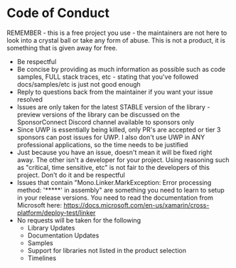 # Code of Conduct

REMEMBER - this is a free project you use - the maintainers are not here to look into a crystal ball or take any form of abuse.  This is not a product, it is something that is given away for free.

* Be respectful
* Be concise by providing as much information as possible such as code samples, FULL stack traces, etc - stating that you've followed docs/samples/etc is just not good enough
* Reply to questions back from the maintainer if you want your issue resolved
* Issues are only taken for the latest STABLE version of the library - preview versions of the library can be discussed on the SponsorConnect Discord channel available to sponsors only
* Since UWP is essentially being killed, only PR's are accepted or tier 3 sponsors can post issues for UWP.  I also don't use UWP in ANY professional applications, so the time needs to be justified
* Just because you have an issue, doesn't mean it will be fixed right away.  The other isn't a developer for your project.  Using reasoning such as "critical, time sensitive, etc" is not fair to the developers of this project.  Don't do it and be respectful
* Issues that contain "Mono.Linker.MarkException: Error processing method: '*****' in assembly" are something you need to learn to setup in your release versions.  You need to read the documentation from Microsoft here: https://docs.microsoft.com/en-us/xamarin/cross-platform/deploy-test/linker
* No requests will be taken for the following
    * Library Updates
    * Documentation Updates
    * Samples
    * Support for libraries not listed in the product selection
    * Timelines